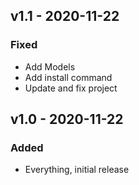 ## v1.1 - 2020-11-22

### Fixed

- Add Models
- Add install command
- Update and fix project

## v1.0 - 2020-11-22

### Added

- Everything, initial release
